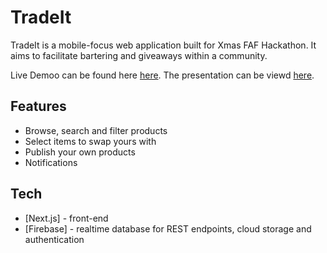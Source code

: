 # TradeIt

TradeIt is a mobile-focus web application built for Xmas FAF Hackathon. It aims to facilitate bartering and giveaways within a community.

Live Demoo can be found here [here](https://tradeit.vercel.app/).
The presentation can be viewd [here](https://github.com/danielavornic/TradeIt/blob/main/TradeIt_Slides.pdf).

## Features

- Browse, search and filter products
- Select items to swap yours with
- Publish your own products
- Notifications

## Tech

- [Next.js] - front-end
- [Firebase] - realtime database for REST endpoints, cloud storage and authentication
